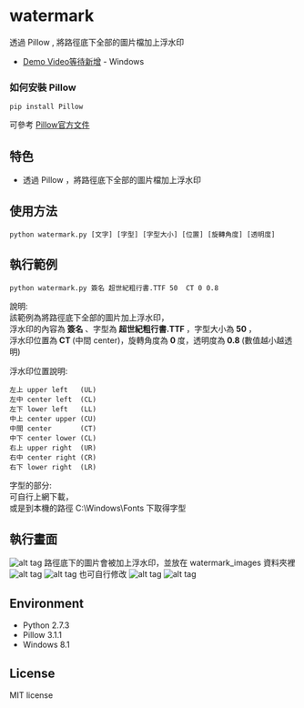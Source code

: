 # watermark
透過 Pillow , 將路徑底下全部的圖片檔加上浮水印
* [Demo Video等待新增]() - Windows 

### 如何安裝 Pillow
```
pip install Pillow
```
可參考 [ Pillow官方文件 ]( http://pillow.readthedocs.org/en/3.1.x/index.html ) 

## 特色
* 透過 Pillow ，將路徑底下全部的圖片檔加上浮水印

## 使用方法
```
python watermark.py [文字] [字型] [字型大小] [位置] [旋轉角度] [透明度] 
```

## 執行範例
```
python watermark.py 簽名 超世紀粗行書.TTF 50  CT 0 0.8 
```
說明:<br>
該範例為將路徑底下全部的圖片加上浮水印，<br>
浮水印的內容為<b> 簽名 </b>、字型為<b> 超世紀粗行書.TTF </b>，字型大小為<b> 50 </b>，<br>
浮水印位置為<b> CT </b>(中間 center)，旋轉角度為<b> 0 </b>度，透明度為<b> 0.8 </b>(數值越小越透明)<br>

浮水印位置說明:<br>
```
左上 upper left   (UL) 
左中 center left  (CL)
左下 lower left   (LL)
中上 center upper (CU)
中間 center       (CT)
中下 center lower (CL)
右上 upper right  (UR)
右中 center right (CR)
右下 lower right  (LR)
```
字型的部分:<br>
可自行上網下載，<br>
或是到本機的路徑 C:\Windows\Fonts 下取得字型

## 執行畫面
![alt tag](http://i.imgur.com/KgG0nuj.jpg)
路徑底下的圖片會被加上浮水印，並放在 watermark_images 資料夾裡<br>
![alt tag](http://i.imgur.com/Ge91eem.jpg)
![alt tag](http://i.imgur.com/tBIrWcv.jpg)
也可自行修改
![alt tag](http://i.imgur.com/JUxl4xP.jpg)
![alt tag](http://i.imgur.com/tBIrWcv.jpg)

## Environment
* Python 2.7.3
* Pillow 3.1.1
* Windows 8.1

## License
MIT license
